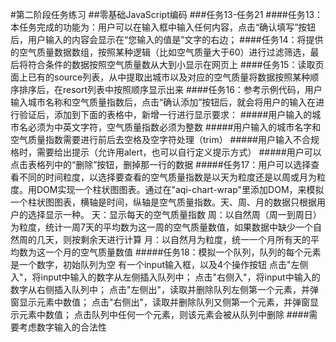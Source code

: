 #第二阶段任务练习
##零基础JavaScript编码
###任务13-任务21
####任务13：本任务完成的功能为：用户可以在输入框中输入任何内容，点击“确认填写”按钮后，用户输入的内容会显示在“您输入的值是”文字的右边；
####任务14：将提供的空气质量数据数组，按照某种逻辑（比如空气质量大于60）进行过滤筛选，最后将符合条件的数据按照空气质量数从大到小显示在网页上
####任务15：读取页面上已有的source列表，从中提取出城市以及对应的空气质量将数据按照某种顺序排序后，在resort列表中按照顺序显示出来
####任务16：参考示例代码，用户输入城市名称和空气质量指数后，点击“确认添加”按钮后，就会将用户的输入在进行验证后，添加到下面的表格中，新增一行进行显示要求：
#####用户输入的城市名必须为中英文字符，空气质量指数必须为整数
#####用户输入的城市名字和空气质量指数需要进行前后去空格及空字符处理（trim）
#####用户输入不合规格时，需要给出提示（允许用alert，也可以自行定义提示方式）
#####用户可以点击表格列中的“删除”按钮，删掉那一行的数据
#####任务17：用户可以选择查看不同的时间粒度，以选择要查看的空气质量指数是以天为粒度还是以周或月为粒度。用DOM实现一个柱状图图表。通过在"aqi-chart-wrap"里添加DOM，来模拟一个柱状图图表，横轴是时间，纵轴是空气质量指数。天、周、月的数据只根据用户的选择显示一种。
天：显示每天的空气质量指数
周：以自然周（周一到周日）为粒度，统计一周7天的平均数为这一周的空气质量数值，如果数据中缺少一个自然周的几天，则按剩余天进行计算
月：以自然月为粒度，统一一个月所有天的平均数为这一个月的空气质量数值
#####任务18：模拟一个队列，队列的每个元素是一个数字，初始队列为空
  有一个input输入框，以及4个操作按钮
  点击"左侧入"，将input中输入的数字从左侧插入队列中；
  点击"右侧入"，将input中输入的数字从右侧插入队列中；
  点击"左侧出"，读取并删除队列左侧第一个元素，并弹窗显示元素中数值；
  点击"右侧出"，读取并删除队列又侧第一个元素，并弹窗显示元素中数值；
  点击队列中任何一个元素，则该元素会被从队列中删除
####需要考虑数字输入的合法性

